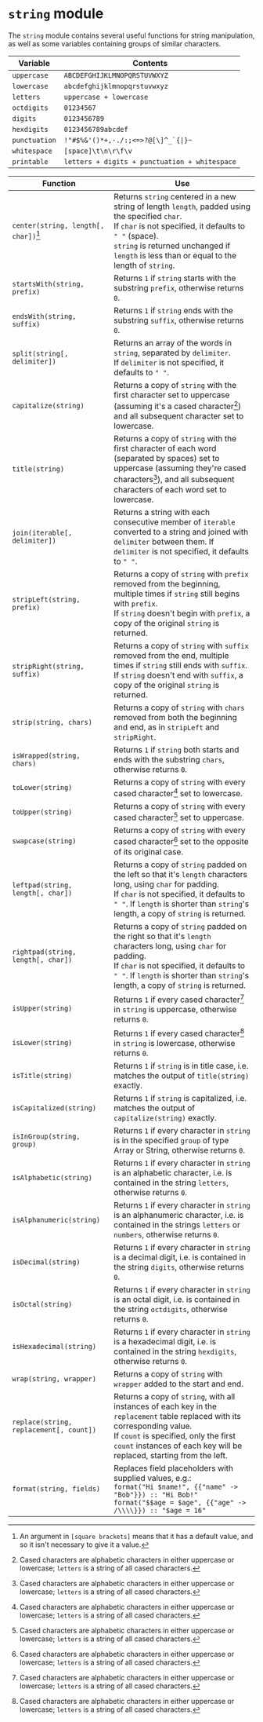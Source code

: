 # `string` module

The `string` module contains several useful functions for string manipulation, as well as some variables containing groups of similar characters.

Variable      | Contents
---           | ---
`uppercase`   | `ABCDEFGHIJKLMNOPQRSTUVWXYZ`
`lowercase`   | `abcdefghijklmnopqrstuvwxyz`
`letters`     | `uppercase + lowercase`
`octdigits`   | `01234567`
`digits`      | `0123456789`
`hexdigits`   | `0123456789abcdef`
`punctuation` | ``!"#$%&'()*+,-./:;<=>?@[\]^_`{\|}~``
`whitespace`  | `[space]\t\n\r\f\v`
`printable`   | `letters + digits + punctuation + whitespace`

Function                                                       | Use
---                                                            | ---
`center(string, length[, char])`[^1] | Returns `string` centered in a new string of length `length`, padded using the specified `char`.<br>If `char` is not specified, it defaults to `" "` (space).<br>`string` is returned unchanged if `length` is less than or equal to the length of `string`.
`startsWith(string, prefix)`                                   | Returns `1` if `string` starts with the substring `prefix`, otherwise returns `0`.
`endsWith(string, suffix)`                                     | Returns `1` if `string` ends with the substring `suffix`, otherwise returns `0`.
`split(string[, delimiter])`                                   | Returns an array of the words in `string`, separated by `delimiter`.<br>If `delimiter` is not specified, it defaults to `" "`.
`capitalize(string)`                                           | Returns a copy of `string` with the first character set to uppercase (assuming it's a cased character[^2]) and all subsequent character set to lowercase.
`title(string)`                                                | Returns a copy of `string` with the first character of each word (separated by spaces) set to uppercase (assuming they're cased characters[^2]), and all subsequent characters of each word set to lowercase.
`join(iterable[, delimiter])`                                  | Returns a string with each consecutive member of `iterable` converted to a string and joined with `delimiter` between them. If `delimiter` is not specified, it defaults to `" "`.
`stripLeft(string, prefix)`                                    | Returns a copy of `string` with `prefix` removed from the beginning, multiple times if `string` still begins with `prefix`.<br>If `string` doesn't begin with `prefix`, a copy of the original `string` is returned.
`stripRight(string, suffix)`                                   | Returns a copy of `string` with `suffix` removed from the end, multiple times if `string` still ends with `suffix`.<br>If `string` doesn't end with `suffix`, a copy of the original `string` is returned.
`strip(string, chars)`                                         | Returns a copy of `string` with `chars` removed from both the beginning and end, as in `stripLeft` and `stripRight`.
`isWrapped(string, chars)`                                     | Returns `1` if `string` both starts and ends with the substring `chars`, otherwise returns `0`.
`toLower(string)`                                              | Returns a copy of `string` with every cased character[^2] set to lowercase.
`toUpper(string)`                                              | Returns a copy of `string` with every cased character[^2] set to uppercase.
`swapcase(string)`                                             | Returns a copy of `string` with every cased character[^2] set to the opposite of its original case.
`leftpad(string, length[, char])`                              | Returns a copy of `string` padded on the left so that it's `length` characters long, using `char` for padding.<br>If `char` is not specified, it defaults to `" "`. If `length` is shorter than `string`'s length, a copy of `string` is returned.
`rightpad(string, length[, char])`                             | Returns a copy of `string` padded on the right so that it's `length` characters long, using `char` for padding.<br>If `char` is not specified, it defaults to `" "`. If `length` is shorter than `string`'s length, a copy of `string` is returned.
`isUpper(string)`                                              | Returns `1` if every cased character[^2] in `string` is uppercase, otherwise returns `0`.
`isLower(string)`                                              | Returns `1` if every cased character[^2] in `string` is lowercase, otherwise returns `0`.
`isTitle(string)`                                              | Returns `1` if `string` is in title case, i.e. matches the output of `title(string)` exactly.
`isCapitalized(string)`                                        | Returns `1` if `string` is capitalized, i.e. matches the output of `capitalize(string)` exactly.
`isInGroup(string, group)`                                     | Returns `1` if every character in `string` is in the specified `group` of type Array or String, otherwise returns `0`.
`isAlphabetic(string)`                                         | Returns `1` if every character in `string` is an alphabetic character, i.e. is contained in the string `letters`, otherwise returns `0`.
`isAlphanumeric(string)`                                       | Returns `1` if every character in `string` is an alphanumeric character, i.e. is contained in the strings `letters` or `numbers`, otherwise returns `0`.
`isDecimal(string)`                                            | Returns `1` if every character in `string` is a decimal digit, i.e. is contained in the string `digits`, otherwise returns `0`.
`isOctal(string)`                                              | Returns `1` if every character in `string` is an octal digit, i.e. is contained in the string `octdigits`, otherwise returns `0`.
`isHexadecimal(string)`                                        | Returns `1` if every character in `string` is a hexadecimal digit, i.e. is contained in the string `hexdigits`, otherwise returns `0`.
`wrap(string, wrapper)`                                        | Returns a copy of `string` with `wrapper` added to the start and end.
`replace(string, replacement[, count])`                        | Returns a copy of `string`, with all instances of each key in the `replacement` table replaced with its corresponding value.<br>If `count` is specified, only the first `count` instances of each key will be replaced, starting from the left.
`format(string, fields)`                                       | Replaces field placeholders with supplied values, e.g.:<br>`format("Hi $name!", {{"name" -> "Bob"}}) :: "Hi Bob!"`<br>`format("$$age = $age", {{"age" -> /\\\\}}) :: "$age = 16"`

[^1]: An argument in `[square brackets]` means that it has a default value, and so it isn't necessary to give it a value.

[^2]: Cased characters are alphabetic characters in either uppercase or lowercase; `letters` is a string of all cased characters.
